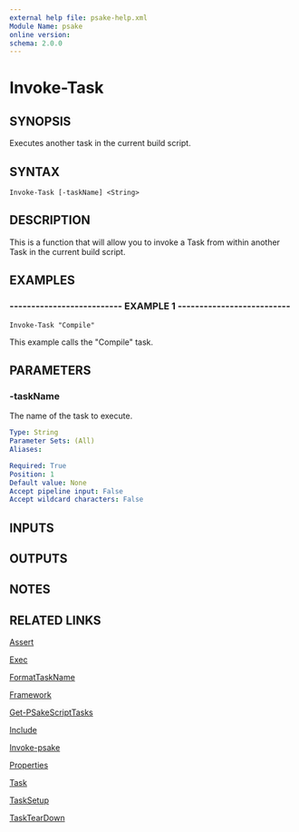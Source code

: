 ```yaml
---
external help file: psake-help.xml
Module Name: psake
online version: 
schema: 2.0.0
---
```


# Invoke-Task

## SYNOPSIS
Executes another task in the current build script.

## SYNTAX

```
Invoke-Task [-taskName] <String>
```

## DESCRIPTION
This is a function that will allow you to invoke a Task from within another Task in the current build script.

## EXAMPLES

### -------------------------- EXAMPLE 1 --------------------------
```
Invoke-Task "Compile"
```

This example calls the "Compile" task.

## PARAMETERS

### -taskName
The name of the task to execute.

```yaml
Type: String
Parameter Sets: (All)
Aliases: 

Required: True
Position: 1
Default value: None
Accept pipeline input: False
Accept wildcard characters: False
```

## INPUTS

## OUTPUTS

## NOTES

## RELATED LINKS

[Assert]()

[Exec]()

[FormatTaskName]()

[Framework]()

[Get-PSakeScriptTasks]()

[Include]()

[Invoke-psake]()

[Properties]()

[Task]()

[TaskSetup]()

[TaskTearDown]()

